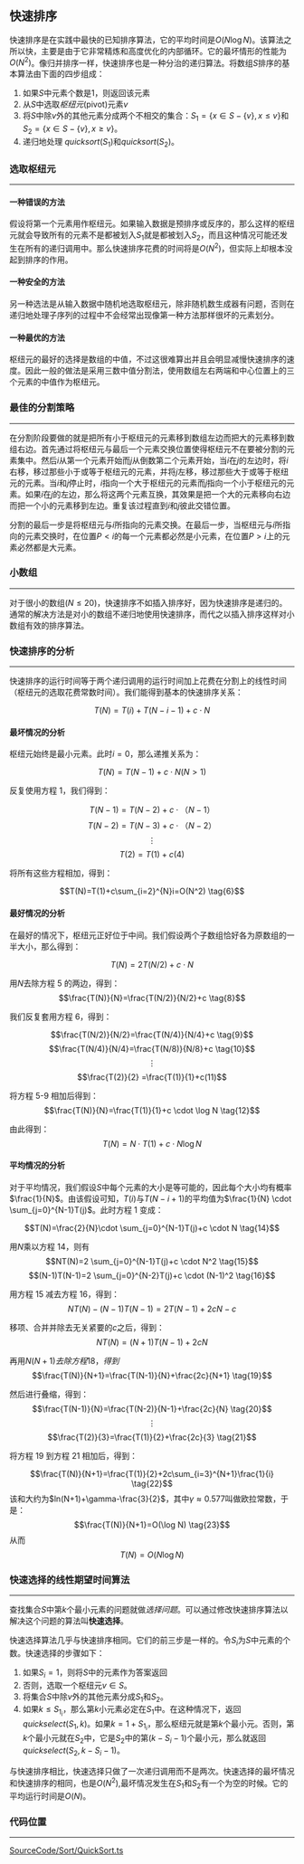 <!-- @format -->

## 快速排序

快速排序是在实践中最快的已知排序算法，它的平均时间是$O(N\log N)$。该算法之所以快，主要是由于它非常精炼和高度优化的内部循环。它的最坏情形的性能为$O(N^2)$。像归并排序一样，快速排序也是一种分治的递归算法。将数组$S$排序的基本算法由下面的四步组成：

1.  如果$S$中元素个数是$1$，则返回该元素
2.  从$S$中选取*枢纽元*(pivot)元素$v$
3.  将$S$中除$v$外的其他元素分成两个不相交的集合：$S_1= \lbrace x\in S- \lbrace v \rbrace, x\leq v \rbrace$和$S_2= \lbrace x\in S- \lbrace v \rbrace, x\geq v \rbrace$。
4.  递归地处理 $quicksort(S_1)$和$quicksort(S_2)$。

### 选取枢纽元

---

#### 一种错误的方法

假设将第一个元素用作枢纽元。如果输入数据是预排序或反序的，那么这样的枢纽元就会导致所有的元素不是都被划入$S_1$就是都被划入$S_2$，而且这种情况可能还发生在所有的递归调用中。那么快速排序花费的时间将是$O(N^2)$，但实际上却根本没起到排序的作用。

#### 一种安全的方法

另一种选法是从输入数据中随机地选取枢纽元，除非随机数生成器有问题，否则在递归地处理子序列的过程中不会经常出现像第一种方法那样很坏的元素划分。

#### 一种最优的方法

枢纽元的最好的选择是数组的中值，不过这很难算出并且会明显减慢快速排序的速度。因此一般的做法是采用三数中值分割法，使用数组左右两端和中心位置上的三个元素的中值作为枢纽元。

### 最佳的分割策略

---

在分割阶段要做的就是把所有小于枢纽元的元素移到数组左边而把大的元素移到数组右边。首先通过将枢纽元与最后一个元素交换位置使得枢纽元不在要被分割的元素集中。然后$i$从第一个元素开始而$j$从倒数第二个元素开始，当$i$在$j$的左边时，将$i$右移，移过那些小于或等于枢纽元的元素，并将$j$左移，移过那些大于或等于枢纽元的元素。当$i$和$j$停止时，$i$指向一个大于枢纽元的元素而$j$指向一个小于枢纽元的元素。如果$i$在$j$的左边，那么将这两个元素互换，其效果是把一个大的元素移向右边而把一个小的元素移到左边。重复该过程直到$i$和$j$彼此交错位置。

分割的最后一步是将枢纽元与$i$所指向的元素交换。在最后一步，当枢纽元与$i$所指向的元素交换时，在位置$P<i$的每一个元素都必然是小元素，在位置$P>i$上的元素必然都是大元素。

### 小数组

---

对于很小的数组$(N\leq 20)$，快速排序不如插入排序好，因为快速排序是递归的。通常的解决方法是对小的数组不递归地使用快速排序，而代之以插入排序这样对小数组有效的排序算法。

### 快速排序的分析

---

快速排序的运行时间等于两个递归调用的运行时间加上花费在分割上的线性时间（枢纽元的选取花费常数时间）。我们能得到基本的快速排序关系：

$$T(N)=T(i)+T(N-i-1)+c \cdot N \tag{1}$$

#### 最坏情况的分析

枢纽元始终是最小元素。此时$i=0$，那么递推关系为：

$$T(N)=T(N-1)+c\cdot N(N>1) \tag{2}$$

反复使用方程 1，我们得到：

$$T(N-1)=T(N-2)+c\cdot （N-1） \tag{3}$$
$$T(N-2)=T(N-3)+c\cdot （N-2） \tag{4}$$
$$ \vdots$$
$$T(2)=T(1)+c(4) \tag{5}$$

将所有这些方程相加，得到：

$$T(N)=T(1)+c\sum_{i=2}^{N}i=O(N^2) \tag{6}$$

#### 最好情况的分析

在最好的情况下，枢纽元正好位于中间。我们假设两个子数组恰好各为原数组的一半大小，那么得到：

$$T(N)=2T(N/2)+c\cdot N \tag{7}$$

用$N$去除方程 5 的两边，得到：
$$\frac{T(N)}{N}=\frac{T(N/2)}{N/2}+c \tag{8}$$

我们反复套用方程 6，得到：

$$\frac{T(N/2)}{N/2}=\frac{T(N/4)}{N/4}+c \tag{9}$$
$$\frac{T(N/4)}{N/4}=\frac{T(N/8)}{N/8}+c \tag{10}$$
$$ \vdots$$
$$\frac{T(2)}{2} =\frac{T(1)}{1}+c(11)$$

将方程 5-9 相加后得到：
$$\frac{T(N)}{N}=\frac{T(1)}{1}+c \cdot \log N \tag{12}$$

由此得到：
$$T(N)=N \cdot T(1)+c \cdot N\log N \tag{13}$$

#### 平均情况的分析

对于平均情况，我们假设$S$中每个元素的大小是等可能的，因此每个大小均有概率$\frac{1}{N}$。由该假设可知，$T(i)$与$T(N-i+1)$的平均值为$\frac{1}{N} \cdot \sum_{j=0}^{N-1}T(j)$。此时方程 1 变成：

$$T(N)=\frac{2}{N}\cdot \sum_{j=0}^{N-1}T(j)+c \cdot N \tag{14}$$

用$N$乘以方程 14，则有
$$NT(N)=2  \sum_{j=0}^{N-1}T(j)+c \cdot N^2 \tag{15}$$
$$(N-1)T(N-1)=2  \sum_{j=0}^{N-2}T(j)+c \cdot (N-1)^2 \tag{16}$$

用方程 15 减去方程 16，得到：
$$NT(N)-(N-1)T(N-1)=2T(N-1)+2cN-c \tag{17}$$

移项、合并并除去无关紧要的$c$之后，得到：
$$NT(N)=(N+1)T(N-1)+2cN \tag{18}$$

再用$N(N+1)去除方程18，得到$
$$\frac{T(N)}{N+1}=\frac{T(N-1)}{N}+\frac{2c}{N+1} \tag{19}$$

然后进行叠缩，得到：
$$\frac{T(N-1)}{N}=\frac{T(N-2)}{N-1}+\frac{2c}{N} \tag{20}$$
$$\vdots$$
$$\frac{T(2)}{3}=\frac{T(1)}{2}+\frac{2c}{3} \tag{21}$$

将方程 19 到方程 21 相加后，得到：

$$\frac{T(N)}{N+1}=\frac{T(1)}{2}+2c\sum_{i=3}^{N+1}\frac{1}{i} \tag{22}$$
该和大约为$ln(N+1)+\gamma-\frac{3}{2}$，其中$\gamma \approx0.577$叫做欧拉常数，于是：
$$\frac{T(N)}{N+1}=O(\log N) \tag{23}$$
从而
$$T(N)=O(N\log N) \tag{24}$$

### 快速选择的线性期望时间算法

---

查找集合$S$中第$k$个最小元素的问题就做*选择问题*。可以通过修改快速排序算法以解决这个问题的算法叫**快速选择**。

快速选择算法几乎与快速排序相同。它们的前三步是一样的。令$S_i$为$S$中元素的个数。快速选择的步骤如下：

1. 如果$S_i=1$，则将$S$中的元素作为答案返回
2. 否则，选取一个枢纽元$v\in S$。
3. 将集合$S$中除$v$外的其他元素分成$S_1$和$S_2$。
4. 如果$k \leq S_{1_i}$，那么第$k$小元素必定在$S_1$中。在这种情况下，返回$quickselect(S_1,k)$。如果$k=1+S_{1_i}$，那么枢纽元就是第$k$个最小元。否则，第$k$个最小元就在$S_2$中，它是$S_2$中的第$(k- S_i-1)$个最小元，那么就返回$quickselect(S_2,k- S_i-1)$。

与快速排序相比，快速选择只做了一次递归调用而不是两次。快速选择的最坏情况和快速排序的相同，也是$O(N^2)$,最坏情况发生在$S_1$和$S_2$有一个为空的时候。它的平均运行时间是$O(N)$。

### 代码位置

---

[SourceCode/Sort/QuickSort.ts](../../../SourceCode/Sort/QuickSort.ts)
